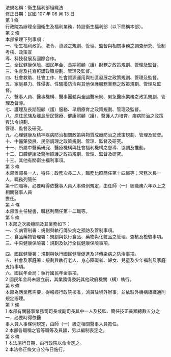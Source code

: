 法規名稱：衛生福利部組織法  
修正日期：民國 107 年 06 月 13 日  
第 1 條  
行政院為辦理全國衛生及福利業務，特設衛生福利部（以下簡稱本部）。  
第 2 條  
本部掌理下列事項：  
一、衛生福利政策、法令、資源之規劃、管理、監督與相關事務之調查研究、管制考核、政策宣  
導、科技發展及國際合作。  
二、全民健康保險、國民年金、長期照顧（護）財務之政策規劃、管理及監督。  
三、生育及托育照護政策規劃、管理及監督。  
四、社會救助、社會工作、社會資源運用與社區發展之政策規劃、管理及監督。  
五、家庭暴力、性侵害、性騷擾防治與其他保護服務業務之政策規劃、管理及監督。  
六、醫事人員、醫事機構、醫事團體與全國醫療網、緊急醫療業務之政策規劃、管理及督導。  
七、護理及長期照顧（護）服務、早期療育之政策規劃、管理及監督。  
八、原住民族及離島居民醫療、健康照顧（護）、醫護人力培育、疾病防治之政策與法令規劃、  
管理、監督及研究。  
九、心理健康及精神疾病防治相關政策與物質成癮防治之政策規劃、管理及監督。  
十、中醫藥發展、民俗調理之政策規劃、管理、監督及研究。  
十一、所屬中醫藥研究、醫療機構與社會福利機構之督導、協調及推動。  
十二、口腔健康及醫療照護之政策規劃、管理、監督及研究。  
十三、其他有關衛生福利事項。  
第 3 條  
本部置部長一人，特任；政務次長二人，職務比照簡任第十四職等；常務次長一人，職務列簡任  
第十四職等，必要時得依醫事人員人事條例規定，由任師（一）級職務六年以上之相關醫事人員  
擔任。  
第 4 條  
本部置主任秘書，職務列簡任第十二職等。  
第 5 條  
1 本部之次級機關及其業務如下：  
一、疾病管制署：規劃與執行傳染病之預防及管制事項。  
二、食品藥物管理署：規劃與執行食品、藥物與化粧品之管理、查核及檢驗事項。  
三、中央健康保險署：規劃及執行全民健康保險事項。  


四、國民健康署：規劃與執行國民健康促進及非傳染病之防治事項。  
五、社會及家庭署：規劃與執行老人、身心障礙者、婦女、兒童及少年福利及家庭支持事項。  
六、國民年金局：執行國民年金事項。  
2 國民年金局未設立前，其業務得委託其他政府機關（構）執行。  
第 6 條  
本部為應業務需要，得報經行政院核准，派員駐境外辦事，並依駐外機構組織通則規定辦理。  
第 7 條  
1 本部有關醫事業務司司長或副司長其中一人及技監、簡任技正員額總數五分之一，必要時得依醫  
事人員人事條例規定，由師（一）級之相關醫事人員擔任。  
2 本部各職稱之官等職等及員額，另以編制表定之。  
第 8 條  
1 本法施行日期，由行政院以命令定之。  
2 本法修正條文自公布日施行。  


